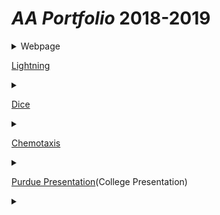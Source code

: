 # *AA Portfolio* 2018-2019

<details>
 <summary>Webpage</summary>
 <p>
  
  <a href="https://bharatha21.github.io/WebPageAashish/WebTest/Vacations.html">Web Page<br></a>
  
 
 <p>
 When I look back on my WebPage, it is really cool to see how I was able to display my cool photos from all 
        the vacations I have been on, on to a web page. This was a big step for my understanding on how much I can 
        do with java and html. It also made me realize how much I am capable of doing much more.
</p>
    </details>
    
    

[Lightning](https://bharatha21.github.io/lightning2/)
<details>  
 <summary> </summary>
        Looking back on my Lightnig project, I remember how difficult it was to actually get the Lightning to appear
        on the screen. It was during this project that I became really comfortable asking for help when I was on the
        struggle bus. The project itself turned out good, although I might have to recheck my color schemes.
               </details>
 
[Dice](https://bharatha21.github.io/dice3/)
<details>  
 <summary></summary>
        Dice was one of my favorite projects we did all Tri, not only did I have fun while doing it but I figured it 
        out early and was able to tinker and make it better.
      </details>
      
[Chemotaxis](https://bharatha21.github.io/chemotaxis4/)
<details>  
 <summary></summary>
        Chemotaxis was rough. It was really funny how I got my project, at first I created a bunch of circle objects
        and played around with the randomizer. I can still make it better, but I like where I ended.  
 </details>
 
[Purdue Presentation](https://docs.google.com/presentation/d/1dwFqulrfwr6D_06PPsU23uqHluj66n033EemwrsieE0/edit?usp=sharing)(College Presentation)
<details>  
 <summary></summary>
 The college presentation was a really good expirence fro me because it allowed for me get a lot of information about Purdue and specifically about the computer science field. I'm really glad I was able to personally call a professor and personally connect with them.

[Some Modern Art](https://bharatha21.github.io/PracticeChemo/)
[Starfield](https://bharatha21.github.io/starfield5/)
<details>  
 <summary></summary>
 Starfield was really fun, although it was difficult and confusing, I still had a good time doing it. I ended up doing an American themed project. The most difficult part was getting the ineritance and interface to work. 
 </detail>
* tough code (code that's difficult)

```Java
void draw()
{
  background(85, 156, 198);

  while (endX<600) {
    stroke((int)(Math.random()*255)+1, (int)(Math.random()*255)+1, (int)(Math.random()*255)+1) ;
    endX=startX+((int)(Math.random()*10));
    endY=startY+((int)(Math.random()*19)-9);
    line(endX, endY, startX, startY);
    startX=endX;
    startY=endY;
  }
}
```
